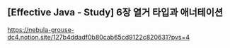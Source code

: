 ## [Effective Java - Study] 6장 열거 타입과 애너테이션
https://nebula-grouse-dc4.notion.site/127b4ddadf0b80cab65cd9122c820631?pvs=4
